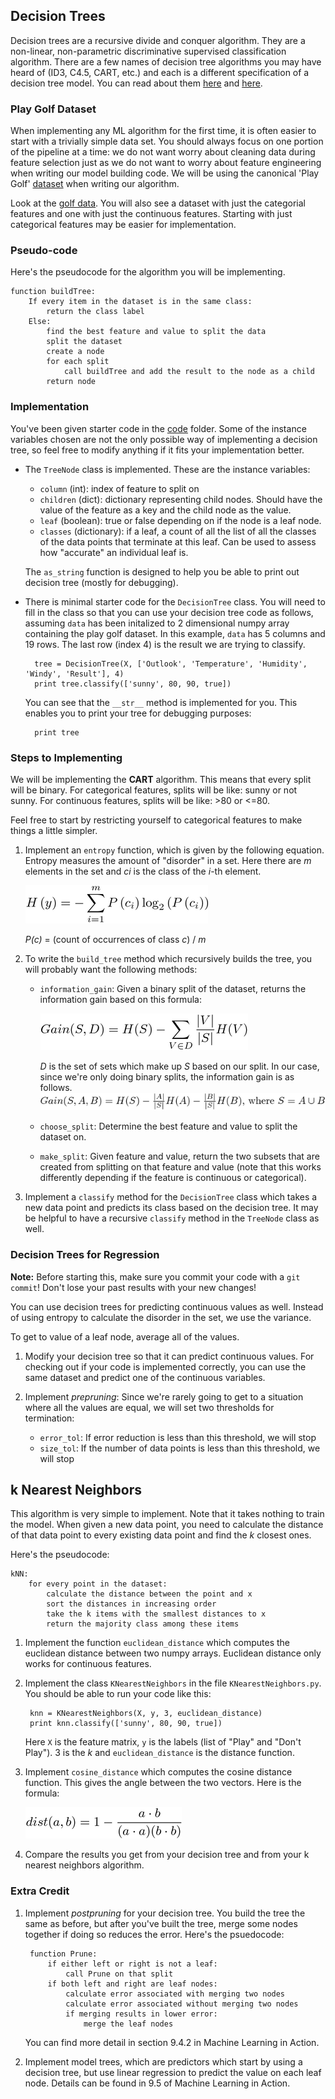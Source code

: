## Decision Trees

Decision trees are a recursive divide and conquer algorithm. They are a non-linear, non-parametric discriminative supervised classification algorithm.  There are a few names of decision tree algorithms you may have heard of (ID3, C4.5, CART, etc.) and each is a different specification of a decision tree model.  You can read about them [here](http://stackoverflow.com/questions/9979461/different-decision-tree-algorithms-with-comparison-of-complexity-or-performance) and [here](http://scikit-learn.org/stable/modules/tree.html#tree-algorithms-id3-c4-5-c5-0-and-cart).

### Play Golf Dataset

When implementing any ML algorithm for the first time, it is often easier to start with a trivially simple data set. You should always focus on one portion of the pipeline at a time: we do not want worry about cleaning data during feature selection just as we do not want to worry about feature engineering when writing our model building code.  We will be using the canonical 'Play Golf' [dataset](http://www2.cs.uregina.ca/~dbd/cs831/notes/ml/dtrees/c4.5/c4.5_prob1.html) when writing our algorithm.

Look at the [golf data](data/playgolf.csv). You will also see a dataset with just the categorial features and one with just the continuous features. Starting with just categorical features may be easier for implementation.

### Pseudo-code

Here's the pseudocode for the algorithm you will be implementing.

    function buildTree:
        If every item in the dataset is in the same class: 
            return the class label
        Else:
            find the best feature and value to split the data 
            split the dataset
            create a node
            for each split
                call buildTree and add the result to the node as a child
            return node

### Implementation

You've been given starter code in the [code](code) folder. Some of the instance variables chosen are not the only possible way of implementing a decision tree, so feel free to modify anything if it fits your implementation better.

* The `TreeNode` class is implemented. These are the instance variables:

    * `column` (int): index of feature to split on
    * `children` (dict): dictionary representing child nodes.  Should have the value of the feature as a key and the child node as the value.  
    * `leaf` (boolean): true or false depending on if the node is a leaf node.    
    * `classes` (dictionary): if a leaf, a count of all the list of all the classes of the data points that terminate at this leaf.  Can be used to assess how "accurate" an individual leaf is.

    The `as_string` function is designed to help you be able to print out decision tree (mostly for debugging).

* There is minimal starter code for the `DecisionTree` class. You will need to fill in the class so that you can use your decision tree code as follows, assuming `data` has been initalized to 2 dimensional numpy array containing the play golf dataset. In this example, `data` has 5 columns and 19 rows. The last row (index 4) is the result we are trying to classify.

        tree = DecisionTree(X, ['Outlook', 'Temperature', 'Humidity', 'Windy', 'Result'], 4)
        print tree.classify(['sunny', 80, 90, true])

    You can see that the `__str__` method is implemented for you. This enables you to print your tree for debugging purposes:

        print tree

### Steps to Implementing

We will be implementing the **CART** algorithm. This means that every split will be binary. For categorical features, splits will be like: sunny or not sunny. For continuous features, splits will be like: >80 or <=80.

Feel free to start by restricting yourself to categorical features to make things a little simpler.

1. Implement an `entropy` function, which is given by the following equation. Entropy measures the amount of "disorder" in a set. Here there are *m* elements in the set and *ci* is the class of the *i*-th element.

    ![shannon entropy](images/entropy.png)

    *P(c)* = (count of occurrences of class *c*) / *m*

2. To write the `build_tree` method which recursively builds the tree, you will probably want the following methods:
    * `information_gain`: Given a binary split of the dataset, returns the information gain based on this formula:

        ![information gain](images/gain.png)

        *D* is the set of sets which make up *S* based on our split. In our case, since we're only doing binary splits, the information gain is as follows.
        ![binary information gain](images/binary_gain.png)
    * `choose_split`: Determine the best feature and value to split the dataset on.
    * `make_split`: Given feature and value, return the two subsets that are created from splitting on that feature and value (note that this works differently depending if the feature is continuous or categorical).
3. Implement a `classify` method for the `DecisionTree` class which takes a new data point and predicts its class based on the decision tree. It may be helpful to have a recursive `classify` method in the `TreeNode` class as well.

### Decision Trees for Regression

**Note:** Before starting this, make sure you commit your code with a `git commit`! Don't lose your past results with your new changes!

You can use decision trees for predicting continuous values as well. Instead of using entropy to calculate the disorder in the set, we use the variance.

To get to value of a leaf node, average all of the values.

1. Modify your decision tree so that it can predict continuous values. For checking out if your code is implemented correctly, you can use the same dataset and predict one of the continuous variables.

2. Implement *prepruning*: Since we're rarely going to get to a situation where all the values are equal, we will set two thresholds for termination:

    * `error_tol`: If error reduction is less than this threshold, we will stop
    * `size_tol`: If the number of data points is less than this threshold, we will stop

## k Nearest Neighbors

This algorithm is very simple to implement. Note that it takes nothing to train the model. When given a new data point, you need to calculate the distance of that data point to every existing data point and find the *k* closest ones.

Here's the pseudocode:

    kNN:
        for every point in the dataset:
            calculate the distance between the point and x
            sort the distances in increasing order
            take the k items with the smallest distances to x
            return the majority class among these items

1. Implement the function `euclidean_distance` which computes the euclidean distance between two numpy arrays. Euclidean distance only works for continuous features.

2. Implement the class `KNearestNeighbors` in the file `KNearestNeighbors.py`. You should be able to run your code like this:

        knn = KNearestNeighbors(X, y, 3, euclidean_distance)
        print knn.classify(['sunny', 80, 90, true])

    Here `X` is the feature matrix, `y` is the labels (list of "Play" and "Don't Play"). 3 is the *k* and `euclidean_distance` is the distance function.

3. Implement `cosine_distance` which computes the cosine distance function. This gives the angle between the two vectors. Here is the formula:

    ![cosine distance](images/cosine.png)

4. Compare the results you get from your decision tree and from your k nearest neighbors algorithm.


### Extra Credit

1. Implement *postpruning* for your decision tree. You build the tree the same as before, but after you've built the tree, merge some nodes together if doing so reduces the error. Here's the psuedocode:

        function Prune:
            if either left or right is not a leaf:
                call Prune on that split
            if both left and right are leaf nodes:
                calculate error associated with merging two nodes
                calculate error associated without merging two nodes
                if merging results in lower error:
                    merge the leaf nodes

    You can find more detail in section 9.4.2 in Machine Learning in Action.

2. Implement model trees, which are predictors which start by using a decision tree, but use linear regression to predict the value on each leaf node. Details can be found in 9.5 of Machine Learning in Action.
